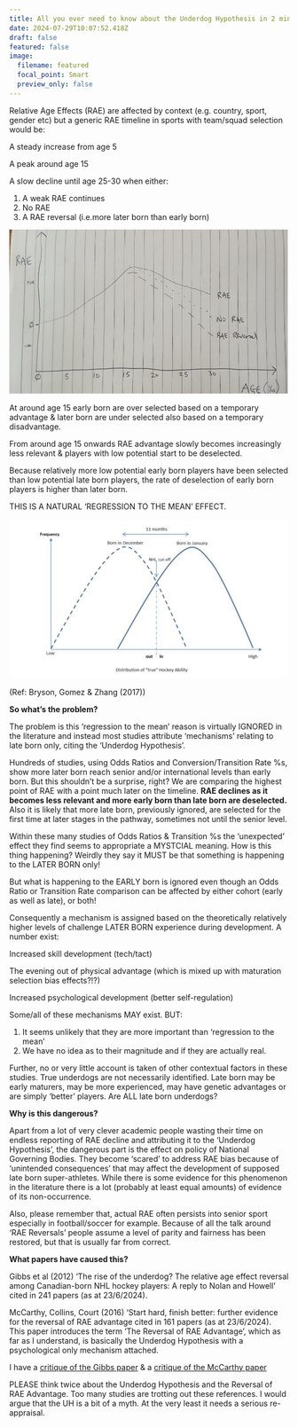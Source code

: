 ```yaml
---
title: All you ever need to know about the Underdog Hypothesis in 2 minutes
date: 2024-07-29T10:07:52.418Z
draft: false
featured: false
image:
  filename: featured
  focal_point: Smart
  preview_only: false
---
```

Relative Age Effects (RAE) are affected by context (e.g. country, sport, gender etc) but a generic RAE timeline in sports with team/squad selection would be:

A steady increase from age 5

A peak around age 15

A slow decline until age 25-30 when either:

1. A weak RAE continues
2. No RAE
3. A RAE reversal (i.e.more later born than early born)

![](rae-timeline.png)

At around age 15 early born are over selected based on a temporary advantage & later born are under selected also based on a temporary disadvantage.

From around age 15 onwards RAE advantage slowly becomes increasingly less relevant & players with low potential start to be deselected.

Because relatively more low potential early born players have been selected than low potential late born players, the rate of deselection of early born players is higher than later born. 

THIS IS A NATURAL ‘REGRESSION TO THE MEAN’ EFFECT.

![](rae-selection-bias.png)

(﻿Ref: Bryson, Gomez & Zhang (2017))

**So what’s the problem?**

The problem is this ‘regression to the mean’ reason is virtually IGNORED in the literature and instead most studies attribute ‘mechanisms’ relating to late born only, citing the ‘Underdog Hypothesis’.

Hundreds of studies, using Odds Ratios and Conversion/Transition Rate %s, show more later born reach senior and/or international levels than early born. But this shouldn’t be a surprise, right? We are comparing the highest point of RAE with a point much later on the timeline. **RAE declines as it becomes less relevant and more early born than late born are deselected.** Also it is likely that more late born, previously ignored, are selected for the first time at later stages in the pathway, sometimes not until the senior level.

Within these many studies of Odds Ratios & Transition %s the ‘unexpected’ effect they find seems to appropriate a MYSTCIAL meaning. How is this thing happening? Weirdly they say it MUST be that something is happening to the LATER BORN only!

But what is happening to the EARLY born is ignored even though an Odds Ratio or Transition Rate comparison can be affected by either cohort (early as well as late), or both!

Consequently a mechanism is assigned based on the theoretically relatively higher levels of challenge LATER BORN experience during development. A number exist:

Increased skill development (tech/tact)

The evening out of physical advantage (which is mixed up with maturation selection bias effects?!?)

Increased psychological development (better self-regulation)

Some/all of these mechanisms MAY exist. BUT:

1. It seems unlikely that they are more important than ‘regression to the mean’
2. We have no idea as to their magnitude and if they are actually real.

Further, no or very little account is taken of other contextual factors in these studies. True underdogs are not necessarily identified. Late born may be early maturers, may be more experienced, may have genetic advantages or are simply ‘better’ players. Are ALL late born underdogs?

**Why is this dangerous?**

Apart from a lot of very clever academic people wasting their time on endless reporting of RAE decline and attributing it to the ‘Underdog Hypothesis’, the dangerous part is the effect on policy of National Governing Bodies. They become ‘scared’ to address RAE bias because of ‘unintended consequences’ that may affect the development of supposed late born super-athletes. While there is some evidence for this phenomenon in the literature there is a lot (probably at least equal amounts) of evidence of its non-occurrence.

Also, please remember that, actual RAE often persists into senior sport especially in football/soccer for example. Because of all the talk around ‘RAE Reversals’ people assume a level of parity and fairness has been restored, but that is usually far from correct.

**What papers have caused this?**

Gibbs et al (2012) ‘The rise of the underdog? The relative age effect reversal among Canadian-born NHL hockey players: A reply to Nolan and Howell’ cited in 241 papers (as at 23/6/2024).

McCarthy, Collins, Court (2016) ‘Start hard, finish better: further evidence for the reversal of RAE advantage cited in 161 papers (as at 23/6/2024). This paper introduces the term ‘The Reversal of RAE Advantage’, which as far as I understand, is basically the Underdog Hypothesis with a psychological only mechanism attached.

I have a [critique of the Gibbs paper](https://onemoresummer.co.uk/post/rise-of-the-underdog-or-fall-of-the-top-dog-a-study-of-canadian-ice-hockey-stats-from-gibbs-et-al-2012/) & a [critique of the McCarthy paper](https://onemoresummer.co.uk/post/questioning-the-underdog-hypothesis-4-mccarthy-collins-court-2016-what-is-the-reversal-of-rae-advantage-should-it-continue-to-be-widely-referenced/)

PLEASE think twice about the Underdog Hypothesis and the Reversal of RAE Advantage. Too many studies are trotting out these references. I would argue that the UH is a bit of a myth. At the very least it needs a serious re-appraisal.